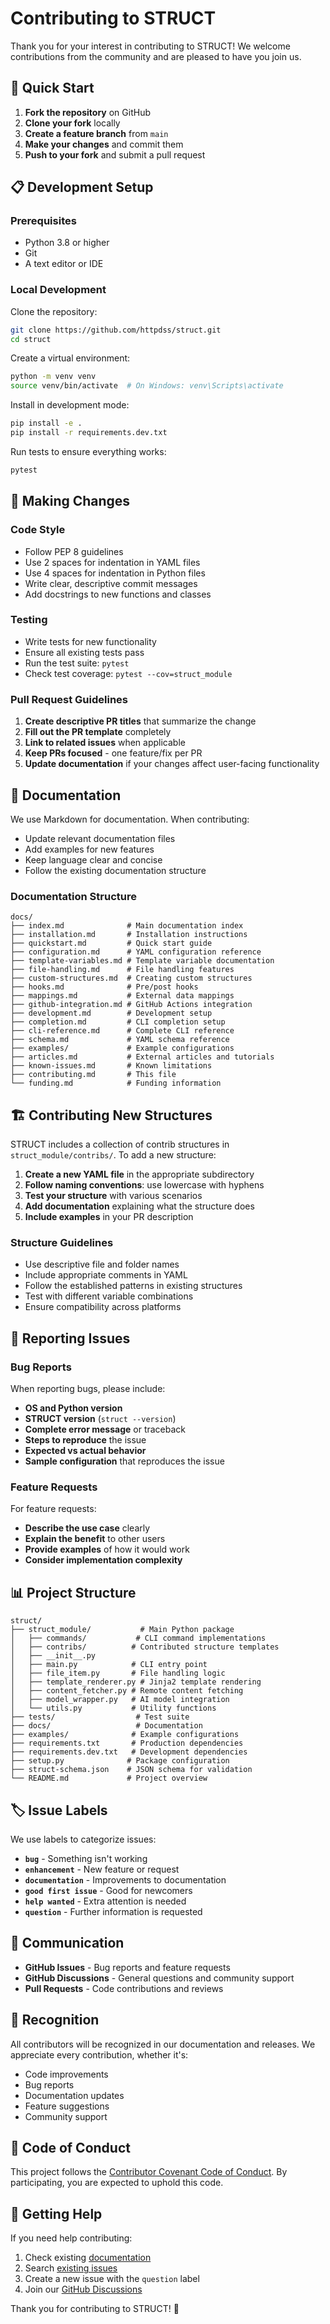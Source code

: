 # Contributing to STRUCT

Thank you for your interest in contributing to STRUCT! We welcome contributions from the community and are pleased to have you join us.

## 🚀 Quick Start

1. **Fork the repository** on GitHub
2. **Clone your fork** locally
3. **Create a feature branch** from `main`
4. **Make your changes** and commit them
5. **Push to your fork** and submit a pull request

## 📋 Development Setup

### Prerequisites

- Python 3.8 or higher
- Git
- A text editor or IDE

### Local Development

Clone the repository:

```bash
git clone https://github.com/httpdss/struct.git
cd struct
```

Create a virtual environment:

```bash
python -m venv venv
source venv/bin/activate  # On Windows: venv\Scripts\activate
```

Install in development mode:

```bash
pip install -e .
pip install -r requirements.dev.txt
```

Run tests to ensure everything works:

```bash
pytest
```

## 🔧 Making Changes

### Code Style

- Follow PEP 8 guidelines
- Use 2 spaces for indentation in YAML files
- Use 4 spaces for indentation in Python files
- Write clear, descriptive commit messages
- Add docstrings to new functions and classes

### Testing

- Write tests for new functionality
- Ensure all existing tests pass
- Run the test suite: `pytest`
- Check test coverage: `pytest --cov=struct_module`

### Pull Request Guidelines

1. **Create descriptive PR titles** that summarize the change
2. **Fill out the PR template** completely
3. **Link to related issues** when applicable
4. **Keep PRs focused** - one feature/fix per PR
5. **Update documentation** if your changes affect user-facing functionality

## 📝 Documentation

We use Markdown for documentation. When contributing:

- Update relevant documentation files
- Add examples for new features
- Keep language clear and concise
- Follow the existing documentation structure

### Documentation Structure

```text
docs/
├── index.md              # Main documentation index
├── installation.md       # Installation instructions
├── quickstart.md         # Quick start guide
├── configuration.md      # YAML configuration reference
├── template-variables.md # Template variable documentation
├── file-handling.md      # File handling features
├── custom-structures.md  # Creating custom structures
├── hooks.md              # Pre/post hooks
├── mappings.md           # External data mappings
├── github-integration.md # GitHub Actions integration
├── development.md        # Development setup
├── completion.md         # CLI completion setup
├── cli-reference.md      # Complete CLI reference
├── schema.md             # YAML schema reference
├── examples/             # Example configurations
├── articles.md           # External articles and tutorials
├── known-issues.md       # Known limitations
├── contributing.md       # This file
└── funding.md            # Funding information
```

## 🏗️ Contributing New Structures

STRUCT includes a collection of contrib structures in `struct_module/contribs/`. To add a new structure:

1. **Create a new YAML file** in the appropriate subdirectory
2. **Follow naming conventions**: use lowercase with hyphens
3. **Test your structure** with various scenarios
4. **Add documentation** explaining what the structure does
5. **Include examples** in your PR description

### Structure Guidelines

- Use descriptive file and folder names
- Include appropriate comments in YAML
- Follow the established patterns in existing structures
- Test with different variable combinations
- Ensure compatibility across platforms

## 🐛 Reporting Issues

### Bug Reports

When reporting bugs, please include:

- **OS and Python version**
- **STRUCT version** (`struct --version`)
- **Complete error message** or traceback
- **Steps to reproduce** the issue
- **Expected vs actual behavior**
- **Sample configuration** that reproduces the issue

### Feature Requests

For feature requests:

- **Describe the use case** clearly
- **Explain the benefit** to other users
- **Provide examples** of how it would work
- **Consider implementation complexity**

## 📊 Project Structure

```text
struct/
├── struct_module/           # Main Python package
│   ├── commands/           # CLI command implementations
│   ├── contribs/          # Contributed structure templates
│   ├── __init__.py
│   ├── main.py            # CLI entry point
│   ├── file_item.py       # File handling logic
│   ├── template_renderer.py # Jinja2 template rendering
│   ├── content_fetcher.py # Remote content fetching
│   ├── model_wrapper.py   # AI model integration
│   └── utils.py           # Utility functions
├── tests/                  # Test suite
├── docs/                   # Documentation
├── examples/              # Example configurations
├── requirements.txt       # Production dependencies
├── requirements.dev.txt   # Development dependencies
├── setup.py              # Package configuration
├── struct-schema.json    # JSON schema for validation
└── README.md             # Project overview
```

## 🏷️ Issue Labels

We use labels to categorize issues:

- **`bug`** - Something isn't working
- **`enhancement`** - New feature or request
- **`documentation`** - Improvements to documentation
- **`good first issue`** - Good for newcomers
- **`help wanted`** - Extra attention is needed
- **`question`** - Further information is requested

## 💬 Communication

- **GitHub Issues** - Bug reports and feature requests
- **GitHub Discussions** - General questions and community support
- **Pull Requests** - Code contributions and reviews

## 🙏 Recognition

All contributors will be recognized in our documentation and releases. We appreciate every contribution, whether it's:

- Code improvements
- Bug reports
- Documentation updates
- Feature suggestions
- Community support

## 📜 Code of Conduct

This project follows the [Contributor Covenant Code of Conduct](https://www.contributor-covenant.org/version/2/1/code_of_conduct/). By participating, you are expected to uphold this code.

## 🤝 Getting Help

If you need help contributing:

1. Check existing [documentation](index.md)
2. Search [existing issues](https://github.com/httpdss/struct/issues)
3. Create a new issue with the `question` label
4. Join our [GitHub Discussions](https://github.com/httpdss/struct/discussions)

Thank you for contributing to STRUCT! 🎉
